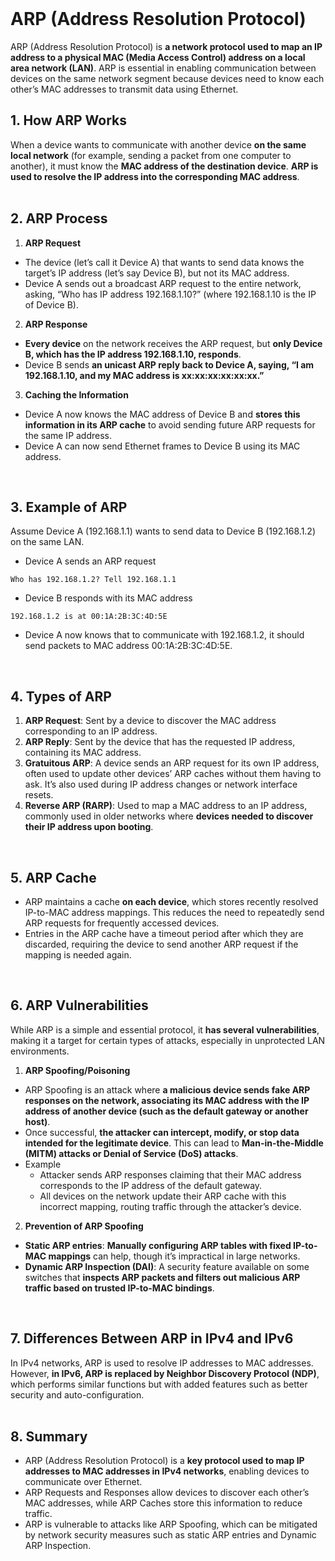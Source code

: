 <br>

# ARP (Address Resolution Protocol)
ARP (Address Resolution Protocol) is **a network protocol used to map an IP address to a physical MAC (Media Access Control) address on a local area network (LAN)**. ARP is essential in enabling communication between devices on the same network segment because devices need to know each other’s MAC addresses to transmit data using Ethernet.

## 1. How ARP Works
When a device wants to communicate with another device **on the same local network** (for example, sending a packet from one computer to another), it must know the **MAC address of the destination device**. **ARP is used to resolve the IP address into the corresponding MAC address**.  
<br>

## 2. ARP Process
1. **ARP Request**
  - The device (let’s call it Device A) that wants to send data knows the target’s IP address (let’s say Device B), but not its MAC address.
  - Device A sends out a broadcast ARP request to the entire network, asking, “Who has IP address 192.168.1.10?” (where 192.168.1.10 is the IP of Device B).
2. **ARP Response**
  - **Every device** on the network receives the ARP request, but **only Device B, which has the IP address 192.168.1.10, responds**.
  - Device B sends **an unicast ARP reply back to Device A, saying, “I am 192.168.1.10, and my MAC address is xx:xx:xx:xx:xx:xx.”**
3. **Caching the Information**
  - Device A now knows the MAC address of Device B and **stores this information in its ARP cache** to avoid sending future ARP requests for the same IP address.
  - Device A can now send Ethernet frames to Device B using its MAC address.  
<br>

## 3. Example of ARP
Assume Device A (192.168.1.1) wants to send data to Device B (192.168.1.2) on the same LAN.  

- Device A sends an ARP request  

```
Who has 192.168.1.2? Tell 192.168.1.1
```

- Device B responds with its MAC address  

```
192.168.1.2 is at 00:1A:2B:3C:4D:5E
```

- Device A now knows that to communicate with 192.168.1.2, it should send packets to MAC address 00:1A:2B:3C:4D:5E.  
<br>

## 4. Types of ARP
1. **ARP Request**: Sent by a device to discover the MAC address corresponding to an IP address.
2. **ARP Reply**: Sent by the device that has the requested IP address, containing its MAC address.
3. **Gratuitous ARP**: A device sends an ARP request for its own IP address, often used to update other devices’ ARP caches without them having to ask. It’s also used during IP address changes or network interface resets.
4. **Reverse ARP (RARP)**: Used to map a MAC address to an IP address, commonly used in older networks where **devices needed to discover their IP address upon booting**.  
<br>

## 5. ARP Cache
  - ARP maintains a cache **on each device**, which stores recently resolved IP-to-MAC address mappings. This reduces the need to repeatedly send ARP requests for frequently accessed devices.
  - Entries in the ARP cache have a timeout period after which they are discarded, requiring the device to send another ARP request if the mapping is needed again.  
<br>

## 6. ARP Vulnerabilities
While ARP is a simple and essential protocol, it **has several vulnerabilities**, making it a target for certain types of attacks, especially in unprotected LAN environments.

1. **ARP Spoofing/Poisoning**
  - ARP Spoofing is an attack where **a malicious device sends fake ARP responses on the network, associating its MAC address with the IP address of another device (such as the default gateway or another host)**.
  - Once successful, **the attacker can intercept, modify, or stop data intended for the legitimate device**. This can lead to **Man-in-the-Middle (MITM) attacks or Denial of Service (DoS) attacks**.
  - Example
    - Attacker sends ARP responses claiming that their MAC address corresponds to the IP address of the default gateway.
    - All devices on the network update their ARP cache with this incorrect mapping, routing traffic through the attacker’s device.

2. **Prevention of ARP Spoofing**
  - **Static ARP entries**: **Manually configuring ARP tables with fixed IP-to-MAC mappings** can help, though it’s impractical in large networks.
  - **Dynamic ARP Inspection (DAI)**: A security feature available on some switches that **inspects ARP packets and filters out malicious ARP traffic based on trusted IP-to-MAC bindings**.  
<br>

## 7. Differences Between ARP in IPv4 and IPv6
In IPv4 networks, ARP is used to resolve IP addresses to MAC addresses. However, **in IPv6, ARP is replaced by Neighbor Discovery Protocol (NDP)**, which performs similar functions but with added features such as better security and auto-configuration.  
<br>

## 8. Summary
  - ARP (Address Resolution Protocol) is a **key protocol used to map IP addresses to MAC addresses in IPv4 networks**, enabling devices to communicate over Ethernet.
  - ARP Requests and Responses allow devices to discover each other’s MAC addresses, while ARP Caches store this information to reduce traffic.
  - ARP is vulnerable to attacks like ARP Spoofing, which can be mitigated by network security measures such as static ARP entries and Dynamic ARP Inspection.  
<br>